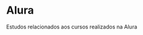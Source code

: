 # Alura                 
Estudos relacionados aos cursos realizados na Alura         
   
 



















